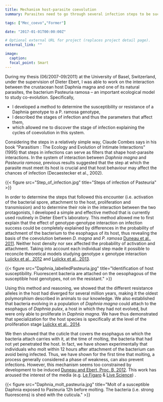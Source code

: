 ```yaml
---
title: Mechanism host-parasite coevolution
summary: Parasites need to go through several infection steps to be successfull. We study how the evolution at each step shapes host-parasite coevolution.

tags: ["Mec_coevo","Former"]

date: "2017-01-01T00:00:00Z"

# Optional external URL for project (replaces project detail page).
external_link: ""

image:
  caption:
  focal_point: Smart
---
```


During my thesis (06/2007-09/2011) at the University of Basel, Switzerland, under the supervision of Dieter Ebert, I was able to work on the interaction between the crustacean host Daphnia magna and one of its natural parasites, the bacterium Pasteuria ramosa – an important ecological model to study co-evolution. 
Specifically, 
<ul>
  <li>I developed a method to determine the susceptibility or resistance of a Daphnia genotype to a P. ramosa genotype, </li>
  <li>I described the stages of infection and thus the parameters that affect them,</li>
  <li>which allowed me to discover the stage of infection explaining the cycles of coevolution in this system.</li>
</ul>

Considering the steps in a relatively simple way, Claude Combes says in his book "Parasitism : The Ecology and Evolution of Intimate Interactions" (1995) that steps in infections can serve as filters that shape host-parasite interactions. In the system of interaction between <i>Daphnia magna</i> and <i>Pasteuria ramosa</i>, previous results suggested that the step at which the parasite must meet its host is crucial and that host behaviour may affect the chances of infection (Decaestecker et al., 2002). 

{{< figure src="Step_of_infection.jpg" title="Steps of infection of Pasteuria" >}}

In order to determine the steps that followed this encounter (i.e. activation of the bacterial spore, attachment to the host, proliferation and transmission) and to determine their role in the interaction between the two protagonists, I developed a simple and effective method that is currently used routinely in Dieter Ebert's laboratory. This method allowed me to first explain that the effect of genotype-genotype interaction on infection success could be completely explained by differences  in the probability of attachment of the bacterium to the esophagus of its host, thus revealing the basis of the coevolution between <i>D. magna</i> and  <i>P. ramosa</i> [Duneau et al., 2011](Duneau_BMCBiol_2011.pdf). Neither host density nor sex affected the probability of activation and attachment. Taking into account  each individual step made it possible to reconcile theoretical models studying genotype x genotype interaction [Luijckx et al., 2012](Luijckx_Heredity_2012.pdf) and [Luijckx et al., 2013](Luijckx_CurBiol_2013.pdf).

{{< figure src="Daphnia_labelledPasteuria.jpg" title="Identification of host susceptibility. Fluorescent bacteria are attached on the oesophagous of the susceptible host genotypes, not on the resistant." >}}

Using this method and reasoning, we showed that the different resistance alleles in the host had diverged for several million years, making it the oldest polymorphism described in animals to our knowledge. We also established that bacteria evolving in a population of <i>Daphnia magna</i> could attach to the esophagus of <i>Daphnia pulex</i>, a host in which they had not evolved, but were only able to proliferate in <i>Daphnia magna</i>. We have thus demonstrated that specialization for the host species is specifically at the level of the proliferation stage [Luijckx et al., 2014](Luijckx_Evolution_2014.pdf).

We then showed that the cuticle that covers the esophagus on which the bacteria attach carries with it, at the time of molting, the bacteria that had not yet penetrated the host. In fact, we have shown experimentally that individuals who molt within 12 hours after attachment of the bacterium can avoid being infected. Thus, we have shown for the first time that molting, a process generally considered a phase of weakness, can also  prevent infections. However, this mechanism seems too constrained by development to be induced [Duneau and Ebert, Proc. B, 2012](Duneau_ProcB_2012.pdf). This work has aroused the interest of the media (e.g. [Le Figaro](https://bit.ly/2tbIPUk) & [Live Science](https://bit.ly/37aT6Po)) .

{{< figure src="Daphnia_molt_pasteuria.jpg" title="Molt of a susceptible Daphnia exposed to Pasteuria 12h before molting. The bacteria (i.e. strong fluorescens) is shed with the cuticula." >}}

